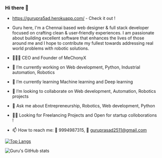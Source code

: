 ### Hi there 👋

- https://gurupra5ad.herokuapp.com/ - Check it out ! 

- Guru here, I'm a Chennai based web designer & full stack developer focused on crafting clean & user‑friendly experiences.
    I am passionate about building excellent software that enhances the lives of those around me and
    I hope to contribute my fullest towards addressing real world problems with robotic solutions.

- 👨🏽‍💼 CEO and Founder of MeChonyX
      
- 🔭 I’m currently working on Web development, Python, Industrial automation, Robotics
- 🌱 I’m currently learning Machine learning and Deep learning
- 👯 I’m looking to collaborate on Web development, Automation, Robotics projects
- 💬 Ask me about Entrepreneurship, Robotics, Web development, Python

- 🤙🏽 Looking for Freelancing Projects and Open for startup colloborations !

- 📫 How to reach me: 📲 9994987315, 📩 guruprasad2511@gmail.com

[![Top Langs](https://github-readme-stats.vercel.app/api/top-langs/?username=Gurupra5ad&layout=compact&theme=radical)](https://github.com/Gurupra5ad/github-readme-stats)

![Guru's GitHub stats](https://github-readme-stats.vercel.app/api?username=Gurupra5ad&show_icons=true&theme=radical) 

